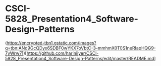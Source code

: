 # CSCI-5828_Presentation4_Software-Design-Patterns


(https://encrypted-tbn1.gstatic.com/images?q=tbn:ANd9GcQDyx6SDBF0wYKX7oVbtC-3-mmhmX0T0S1neRIapHQG9-7yWrw7])[https://github.com/hariniiyer/CSCI-5828_Presentation4_Software-Design-Patterns/edit/master/README.md]
